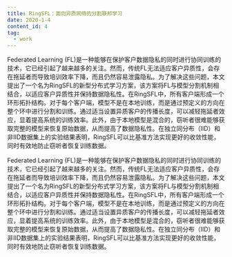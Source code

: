 ```yaml
---
title: RingSFL：面向异质网络的分割联邦学习
date: 2020-1-4
content_id: 4
tag:
  - work
---
```


Federated Learning (FL)是一种能够在保护客户数据隐私的同时进行协同训练的技术，它已经引起了越来越多的关注。然而，传统FL无法适应客户异质性，会存在拖延者而导致培训效率下降，而且仍然容易泄露隐私。为了解决这些问题，本文提出了一个名为RingSFL的新型分布式学习方案，该方案将FL与模型分割机制相结合，以适应客户异质性并保持数据隐私性。在RingSFL中，所有客户端形成一个环形拓扑结构。对于每个客户端，模型不是在本地训练，而是通过预定义的方向在整个环中进行分割和训练。通过适当设置异质客户的传播长度，可以减轻拖延者效应，显着提高系统的训练效率。此外，由于本地模型是混合的，窃听者很难能够获取完整的模型来恢复原始数据，从而提高了数据隐私性。在独立同分布（IID）和非IID数据集上的实验结果表明，RingSFL可以比基准方法实现更好的收敛性能，同时有效地防止窃听者恢复训练数据。

<!--more-->

Federated Learning (FL)是一种能够在保护客户数据隐私的同时进行协同训练的技术，它已经引起了越来越多的关注。然而，传统FL无法适应客户异质性，会存在拖延者而导致培训效率下降，而且仍然容易泄露隐私。为了解决这些问题，本文提出了一个名为RingSFL的新型分布式学习方案，该方案将FL与模型分割机制相结合，以适应客户异质性并保持数据隐私性。在RingSFL中，所有客户端形成一个环形拓扑结构。对于每个客户端，模型不是在本地训练，而是通过预定义的方向在整个环中进行分割和训练。通过适当设置异质客户的传播长度，可以减轻拖延者效应，显着提高系统的训练效率。此外，由于本地模型是混合的，窃听者很难能够获取完整的模型来恢复原始数据，从而提高了数据隐私性。在独立同分布（IID）和非IID数据集上的实验结果表明，RingSFL可以比基准方法实现更好的收敛性能，同时有效地防止窃听者恢复训练数据。